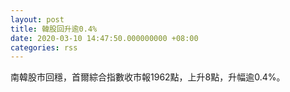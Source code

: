 ```yaml
---
layout: post
title: 韓股回升逾0.4%
date: 2020-03-10 14:47:50.000000000 +08:00
categories: rss
---
```


南韓股市回穩，首爾綜合指數收市報1962點，上升8點，升幅逾0.4%。
